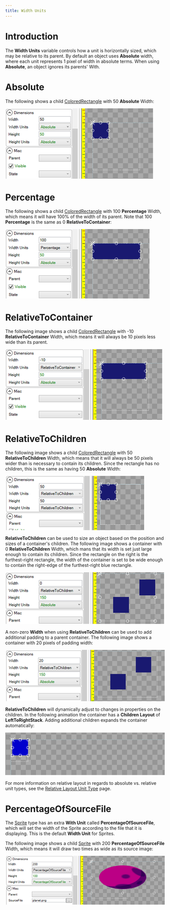 ```yaml
---
title: Width Units
---
```


# Introduction

The **Width Units** variable controls how a unit is horizontally sized, which may be relative to its parent. By default an object uses **Absolute** width, where each unit represents 1 pixel of width in absolute terms. When using **Absolute**, an object ignores its parents' With.

# Absolute

The following shows a child [ColoredRectangle](ColoredRectangle) with 50 **Absolute** Width:

![](50AbsoluteWidth.PNG)

# Percentage

The following shows a child [ColoredRectangle](ColoredRectangle) with 100 **Percentage** Width, which means it will have 100% of the width of its parent. Note that 100 **Percentage** is the same as 0 **RelativeToContainer**:

![](100PercentageWidth.PNG)

# RelativeToContainer

The following image shows a child [ColoredRectangle](ColoredRectangle) with -10 **RelativeToContainer** Width, which means it will always be 10 pixels less wide than its parent.

![](Negative10RelativeToContainer.PNG)


# RelativeToChildren

The following image shows a child [ColoredRectangle](ColoredRectangle) with 50 **RelativeToChildren** Width, which means that it will always be 50 pixels wider than is necessary to contain its children. Since the rectangle has no children, this is the same as having 50 **Absolute** Width:

![](RelativeToChildren1.PNG)

**RelativeToChildren** can be used to size an object based on the position and sizes of a container's children. The following image shows a container with 0 **RelativeToChildren** Width, which mans that its width is set just large enough to contain its children. Since the rectangle on the right is the furthest-right rectangle, the width of the container is set to be wide enough to contain the right-edge of the furthest-right blue rectangle.

![](RelativeToChildren3.PNG)

A non-zero **Width** when using **RelativeToChildren** can be used to add additional padding to a parent container. The following image shows a container with 20 pixels of padding width:

![](RelativeToChildren4.PNG)

**RelativeToChildren** will dynamically adjust to changes in properties on the children. In the following animation the container has a **Children Layout** of **LeftToRightStack**. Adding additional children expands the container automatically:

![](LeftToRightStackSizeChildren.gif)

For more information on relative layout in regards to absolute vs. relative unit types, see the [Relative Layout Unit Type](Relative-Layout-Unit-Type) page.

# PercentageOfSourceFile

The [Sprite](Sprite) type has an extra **With Unit** called **PercentageOfSourceFile**, which will set the width of the Sprite according to the file that it is displaying. This is the default **Width Unit** for Sprites.

The following image shows a child [Sprite](Sprite) with 200 **PercentageOfSourceFile** Width, which means it will draw two times as wide as its source image:

![](PercentageOfSourceWidth.PNG)

